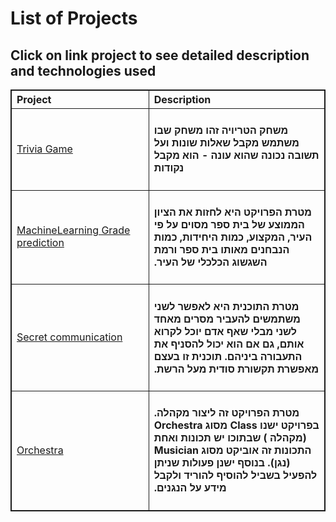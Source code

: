 # List of Projects


## Click on link project to see detailed description and technologies used
<table class=nb_table>
<tr><th class=width-nb>Project</th><th class=width-f>Description</th></tr>
<tr><td><a href='https://github.com/dking9876/Projects/tree/master/Trivia%20Game'>Trivia Game</a></td><td class=width-f><h4  dir='rtl'>משחק הטריויה זהו משחק שבו משתמש מקבל שאלות שונות ועל תשובה נכונה שהוא עונה  - הוא מקבל נקודות</td></tr>
<tr><td><a href='https://github.com/dking9876/Projects/tree/master/Grade%20Prediction'>MachineLearning Grade prediction</a></td><td class=width-f><h4  dir='rtl'>מטרת הפרויקט היא לחזות את הציון הממוצע של בית ספר מסוים על פי העיר, המקצוע, כמות היחידות, כמות הנבחנים מאותו בית ספר ורמת השגשוג הכלכלי של העיר.</td></tr>
<tr><td><a href='https://github.com/dking9876/Projects/tree/master/Secret%20Communication'>Secret communication</a></td><td class=width-f><h4  dir='rtl'>מטרת התוכנית היא לאפשר לשני משתמשים להעביר מסרים מאחד לשני מבלי שאף אדם יוכל לקרוא אותם, גם אם הוא יכול להסניף את התעבורה ביניהם. תוכנית זו בעצם מאפשרת תקשורת סודית מעל הרשת.</td></tr>

<tr><td><a href='https://github.com/dking9876/Projects/tree/master/Music'>Orchestra</a></td><td class=width-f><h4  dir='rtl'>מטרת הפרויקט זה ליצור מקהלה. בפרויקט ישנו Class מסוג Orchestra (מקהלה ) שבתוכו יש תכונות ואחת התכונות זה אוביקט מסוג Musician (נגן). בנוסף ישנן פעולות שניתן להפעיל בשביל להוסיף להוריד ולקבל מידע על הנגנים.
</table>
<style>
.nb_table, th, td {
  border: 1px solid; text-align: left; border-collapse=collapse;
  margin-left: auto; margin-right: auto;
}
.width-f {
  width: 500px !important;
}
.width-nb {
    width: 300px !important;
}
</style>
